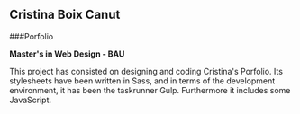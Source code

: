 ## Cristina Boix Canut

###Porfolio

**Master's in Web Design - BAU**

This project has consisted on designing and coding Cristina's Porfolio. Its stylesheets have been written in Sass, and in terms of the development environment, it has been the taskrunner Gulp. Furthermore it includes some JavaScript. 